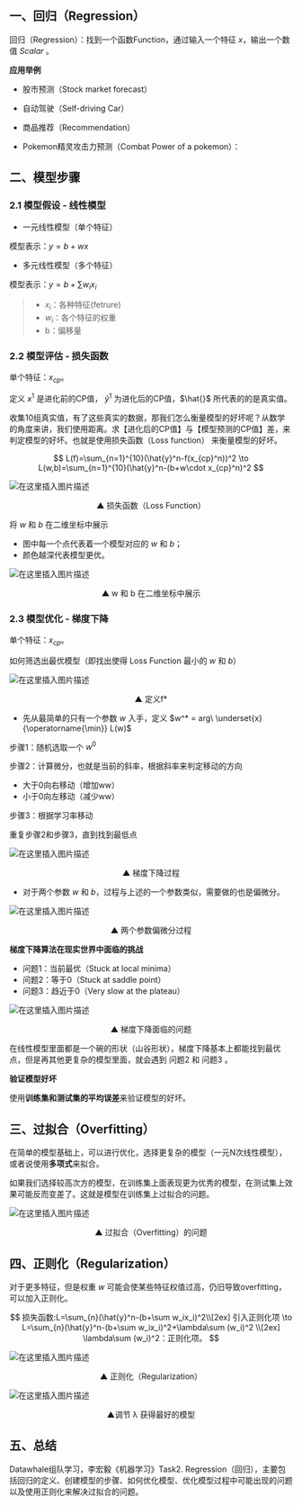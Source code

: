 ## 一、回归（Regression）
回归（Regression）：找到一个函数Function，通过输入一个特征 $x$，输出一个数值 $Scalar$ 。

**应用举例**
- 股市预测（Stock market forecast）

- 自动驾驶（Self-driving Car）

- 商品推荐（Recommendation）

- Pokemon精灵攻击力预测（Combat Power of a pokemon）：

## 二、模型步骤
### 2.1 模型假设 - 线性模型
- 一元线性模型（单个特征）

模型表示：$y=b+wx$

- 多元线性模型（多个特征）

模型表示：$y=b+\sum w_ix_i$
>- $x_i$：各种特征(fetrure) 
>- $w_i$：各个特征的权重
>- b：偏移量

### 2.2 模型评估 - 损失函数
单个特征：$x_{cp}$。

定义 $x^1$ 是进化前的CP值， $\hat{y}^1$ 为进化后的CP值，$\hat{}$ 所代表的的是真实值。

收集10组真实值，有了这些真实的数据，那我们怎么衡量模型的好坏呢？从数学的角度来讲，我们使用距离。求【进化后的CP值】与【模型预测的CP值】差，来判定模型的好坏。也就是使用损失函数（Loss function） 来衡量模型的好坏。

$$
L(f)=\sum_{n=1}^{10}(\hat{y}^n-f(x_{cp}^n))^2
\to L(w,b)=\sum_{n=1}^{10}(\hat{y}^n-(b+w\cdot x_{cp}^n)^2
$$

![在这里插入图片描述](https://img-blog.csdnimg.cn/266c273f984b4dda9d7eb1706bbc6986.png)

<p align="center"> ▲ 损失函数（Loss Function）</center>


将 $w$ 和 $b$ 在二维坐标中展示

- 图中每一个点代表着一个模型对应的 $w$ 和 $b$；
- 颜色越深代表模型更优。

![在这里插入图片描述](https://img-blog.csdnimg.cn/f3a7f8fcef994e9f846ab3964e1ba330.png)

<p align="center">▲ w 和 b 在二维坐标中展示 </center>


### 2.3 模型优化 - 梯度下降
单个特征：$x_{cp}$。

如何筛选出最优模型（即找出使得 Loss Function 最小的 $w$ 和 $b$）

![在这里插入图片描述](https://img-blog.csdnimg.cn/3ed816a4fcaa4f1cafd999562ddb7675.png)

<p align="center">▲ 定义f* </center>


- 先从最简单的只有一个参数 $w$ 入手，定义 $w^* = arg\ \underset{x}{\operatorname{\min}} L(w)$

步骤1：随机选取一个 $w^0$ 

步骤2：计算微分，也就是当前的斜率，根据斜率来判定移动的方向
- 大于0向右移动（增加ww）
- 小于0向左移动（减少ww）

步骤3：根据学习率移动

重复步骤2和步骤3，直到找到最低点

![在这里插入图片描述](https://img-blog.csdnimg.cn/d785d16228d94ec686e9661fc7737a6d.png)
<p align="center">▲ 梯度下降过程 </center>

- 对于两个参数 $w$ 和 $b$，过程与上述的一个参数类似，需要做的也是偏微分。

![在这里插入图片描述](https://img-blog.csdnimg.cn/60fae61ea6ea49f38197be3e3e548789.png)
<p align="center">▲ 两个参数偏微分过程 </center>
 
 **梯度下降算法在现实世界中面临的挑战**
- 问题1：当前最优（Stuck at local minima）
- 问题2：等于0（Stuck at saddle point）
- 问题3：趋近于0（Very slow at the plateau）

![在这里插入图片描述](https://img-blog.csdnimg.cn/9be70100560d42ecb436b301fd82f9b3.png)
<p align="center">▲ 梯度下降面临的问题 </center>

在线性模型里面都是一个碗的形状（山谷形状），梯度下降基本上都能找到最优点，但是再其他更复杂的模型里面，就会遇到 问题2 和 问题3 。

**验证模型好坏**

使用**训练集和测试集的平均误差**来验证模型的好坏。

## 三、过拟合（Overfitting）
在简单的模型基础上，可以进行优化，选择更复杂的模型（一元N次线性模型），或者说使用**多项式**来拟合。

如果我们选择较高次方的模型，在训练集上面表现更为优秀的模型，在测试集上效果可能反而变差了。这就是模型在训练集上过拟合的问题。

![在这里插入图片描述](https://img-blog.csdnimg.cn/f7b4b4f1da1a4d49ac8859932e5cc661.png)
<p align="center">▲ 过拟合（Overfitting）的问题 </center>

## 四、正则化（Regularization）
对于更多特征，但是权重 $w$ 可能会使某些特征权值过高，仍旧导致overfitting，可以加入正则化。

$$
损失函数:L=\sum_{n}(\hat{y}^n-(b+\sum w_ix_i)^2\\[2ex]
引入正则化项 \to L=\sum_{n}(\hat{y}^n-(b+\sum w_ix_i)^2+\lambda\sum (w_i)^2 \\[2ex]
\lambda\sum (w_i)^2：正则化项。
$$


![在这里插入图片描述](https://img-blog.csdnimg.cn/043875698afc40cc8ad6c4ff8291d967.png)
<p align="center">▲ 正则化（Regularization） </center>

![在这里插入图片描述](https://img-blog.csdnimg.cn/d50354fdbe054a348124ce911859346f.png)
<p align="center">▲调节 λ 获得最好的模型 </center>

## 五、总结
Datawhale组队学习，李宏毅《机器学习》Task2. Regression（回归），主要包括回归的定义、创建模型的步骤、如何优化模型、优化模型过程中可能出现的问题以及使用正则化来解决过拟合的问题。
